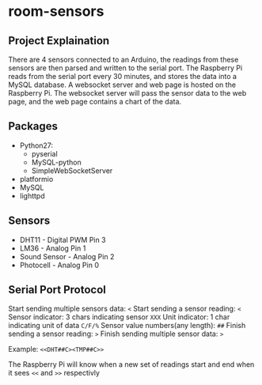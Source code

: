 # room-sensors

## Project Explaination
There are 4 sensors connected to an Arduino, the readings from these sensors are then parsed and written to the serial port. The Raspberry Pi reads from the serial port every 30 minutes, and stores the data into a MySQL database.
A websocket server and web page is hosted on the Raspberry Pi. The websocket server will pass the sensor data to the web page, and the web page contains a chart of the data.

## Packages
 - Python27:
   - pyserial
   - MySQL-python
   - SimpleWebSocketServer
 - platformio
 - MySQL
 - lighttpd

## Sensors
 - DHT11 - Digital PWM Pin 3
 - LM36 - Analog Pin 1
 - Sound Sensor - Analog Pin 2
 - Photocell - Analog Pin 0

## Serial Port Protocol
Start sending multiple sensors data: `<`
Start sending a sensor reading: `<`
Sensor indicator: 3 chars indicating sensor `XXX`
Unit indicator: 1 char indicating unit of data `C/F/%`
Sensor value numbers(any length): `##`
Finish sending a sensor reading: `>`
Finish sending multiple sensor data: `>`

Example: `<<DHT##C><TMP##C>>`

The Raspberry Pi will know when a new set of readings start and end when it sees `<<` and `>>` respectivly
